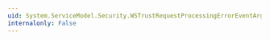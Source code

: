 ```yaml
---
uid: System.ServiceModel.Security.WSTrustRequestProcessingErrorEventArgs.Exception
internalonly: False
---
```

